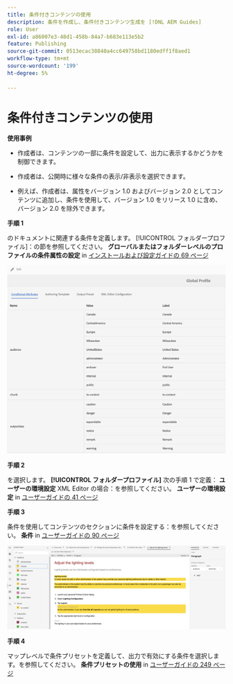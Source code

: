 ```yaml
---
title: 条件付きコンテンツの使用
description: 条件を作成し、条件付きコンテンツ生成を [!DNL AEM Guides]
role: User
exl-id: a86007e3-48d1-458b-84a7-b683e113e5b2
feature: Publishing
source-git-commit: 0513ecac38840a4cc649758bd1180edff1f8aed1
workflow-type: tm+mt
source-wordcount: '199'
ht-degree: 5%

---
```


# 条件付きコンテンツの使用

**使用事例**


* 作成者は、コンテンツの一部に条件を設定して、出力に表示するかどうかを制御できます。

* 作成者は、公開時に様々な条件の表示/非表示を選択できます。

* 例えば、作成者は、属性をバージョン 1.0 およびバージョン 2.0 としてコンテンツに追加し、条件を使用して、バージョン 1.0 をリリース 1.0 に含め、バージョン 2.0 を除外できます。

**手順 1**

のドキュメントに関連する条件を定義します。 [!UICONTROL フォルダープロファイル]：の節を参照してください。 **グローバルまたはフォルダーレベルのプロファイルの条件属性の設定** in [インストールおよび設定ガイドの 69 ページ](https://helpx.adobe.com/content/dam/help/en/xml-documentation-solution/4-2/Adobe-Experience-Manager-Guides_Installation-Configuration-Guide_EN.pdf)

![フォルダープロファイルでの条件の設定](assets/conditions-in-profiles.png)

**手順 2**

を選択します。 **[!UICONTROL フォルダープロファイル]** 次の手順 1 で定義： **ユーザーの環境設定** XML Editor の場合：を参照してください。 **ユーザーの環境設定** in [ユーザーガイドの 41 ページ](https://helpx.adobe.com/content/dam/help/en/xml-documentation-solution/4-2/Adobe-Experience-Manager-Guides_User-Guide_EN.pdf)


**手順 3**

条件を使用してコンテンツのセクションに条件を設定する：を参照してください。 **条件** in [ユーザーガイドの 90 ページ](https://helpx.adobe.com/content/dam/help/en/xml-documentation-solution/4-2/Adobe-Experience-Manager-Guides_User-Guide_EN.pdf)

![Web エディターでの条件の使用](assets/conditions-in-web-editor.png)

**手順 4**

マップレベルで条件プリセットを定義して、出力で有効にする条件を選択します。を参照してください。 **条件プリセットの使用** in [ユーザーガイドの 249 ページ](https://helpx.adobe.com/content/dam/help/en/xml-documentation-solution/4-2/Adobe-Experience-Manager-Guides_User-Guide_EN.pdf)
